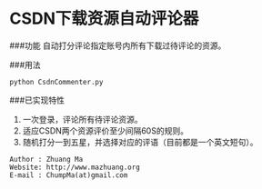 CSDN下载资源自动评论器
=======================

###功能
自动打分评论指定账号内所有下载过待评论的资源。

###用法
```
python CsdnCommenter.py
```

###已实现特性

1. 一次登录，评论所有待评论资源。  
2. 适应CSDN两个资源评价至少间隔60S的规则。  
3. 随机打分一到五星，并选择对应的评语（目前都是一个英文短句）。

```
Author : Zhuang Ma
Website: http://www.mazhuang.org
E-mail : ChumpMa(at)gmail.com
```
